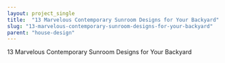 ```yaml
---
layout: project_single
title:  "13 Marvelous Contemporary Sunroom Designs for Your Backyard"
slug: "13-marvelous-contemporary-sunroom-designs-for-your-backyard"
parent: "house-design"
---
```

13 Marvelous Contemporary Sunroom Designs for Your Backyard